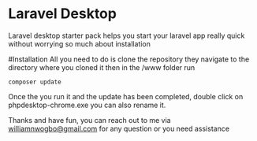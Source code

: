 # Laravel Desktop
Laravel desktop starter pack helps you start your laravel app really quick without worrying 
so much about installation

#Installation
All you need to do is clone the repository they navigate to the directory where you cloned it then in the /www folder run 

```composer
composer update
```

Once the you run it and the update has been completed, double click on phpdesktop-chrome.exe you can also rename it.

Thanks and have fun,
you can reach out to me via williamnwogbo@gmail.com for any question or you need assistance 
